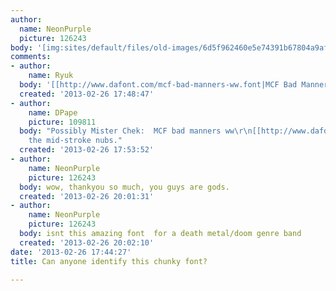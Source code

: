 ```yaml
---
author:
  name: NeonPurple
  picture: 126243
body: '[img:sites/default/files/old-images/6d5f962460e5e74391b67804a9af47f3-d3eq04q_6741.jpg]'
comments:
- author:
    name: Ryuk
  body: '[[http://www.dafont.com/mcf-bad-manners-ww.font|MCF Bad Manners]]'
  created: '2013-02-26 17:48:47'
- author:
    name: DPape
    picture: 109811
  body: "Possibly Mister Chek:  MCF bad manners ww\r\n[[http://www.dafont.com/search.php?q=MCF&text=black%20horizon]][img:sites/default/files/old-images/black1_3549.jpg]Without
    the mid-stroke nubs."
  created: '2013-02-26 17:53:52'
- author:
    name: NeonPurple
    picture: 126243
  body: wow, thankyou so much, you guys are gods.
  created: '2013-02-26 20:01:31'
- author:
    name: NeonPurple
    picture: 126243
  body: isnt this amazing font  for a death metal/doom genre band
  created: '2013-02-26 20:02:10'
date: '2013-02-26 17:44:27'
title: Can anyone identify this chunky font?

---
```

